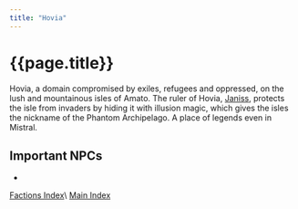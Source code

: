 ```yaml
---
title: "Hovia"
---
```


# {{page.title}}

Hovia, a domain compromised by exiles, refugees and oppressed, on the lush and mountainous isles of Amato. The ruler of Hovia, [Janiss](NPCs/Janiss), protects the isle from invaders by hiding it with illusion magic, which gives the isles the nickname of the Phantom Archipelago. A place of legends even in Mistral.

## Important NPCs
- 

[Factions Index](../Summary)\\
[Main Index](../../index)
